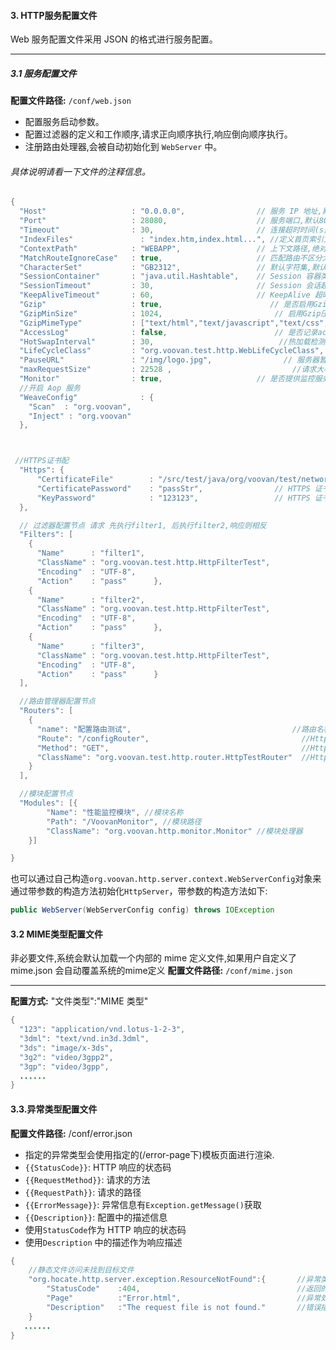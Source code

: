 #### 3. HTTP服务配置文件

Web 服务配置文件采用 JSON 的格式进行服务配置。

---------------------------

##### 3.1 服务配置文件
**配置文件路径:** `/conf/web.json`
 - 配置服务启动参数。
 - 配置过滤器的定义和工作顺序,请求正向顺序执行,响应倒向顺序执行。
 - 注册路由处理器,会被自动初始化到 `WebServer` 中。

###### 具体说明请看一下文件的注释信息。

```java
{
  "Host"                   : "0.0.0.0",                // 服务 IP 地址,默认0.0.0.0
  "Port"                   : 28080,                    // 服务端口,默认8080
  "Timeout"                : 30,                       // 连接超时时间(s),默认30秒
  "IndexFiles"               : "index.htm,index.html...", //定义首页索引文件的名称
  "ContextPath"            : "WEBAPP",                 // 上下文路径,绝对路径 "/"起始,相对路径 非"/" 起始,默认是WEBAPP
  "MatchRouteIgnoreCase"   : true,                     // 匹配路由不区分大小写,默认是 false
  "CharacterSet"           : "GB2312",                 // 默认字符集,默认 UTF-8
  "SessionContainer"       : "java.util.Hashtable",    // Session 容器类,默认java.util.Hashtable
  "SessionTimeout"         : 30,                       // Session 会话超时时间(m),默认30分钟
  "KeepAliveTimeout"       : 60,                       // KeepAlive 超时时间(s),默认60秒,如果值小于0则不启用 KeepAlive 设置 (该参数同样会被应用到 WebSocket 的连接保持上)
  "Gzip"                   : true,                        // 是否启用Gzip压缩,默认 true
  "GzipMinSize"            : 1024,                         // 启用Gzip压缩的最小响应报文, 默认 2048 byte 以上启用 gzip 压缩
  "GzipMimeType"           : ["text/html","text/javascript","text/css","application/json"],  // 启用Gzip压缩的最小响应报文, 默认 2048 byte 以上启用 gzip 压缩
  "AccessLog"              : false,                        // 是否记录access.log,默认 true
  "HotSwapInterval"        : 30,                            //热加载检测时间间隔. 默认:0秒. 0:关闭
  "LifeCycleClass"         : "org.voovan.test.http.WebLifeCycleClass", //配置在Web 服务启动时加载并运行初始化类, 该类需继承:org.voovan.http.server.WebServerInit
  "PauseURL"               : "/img/logo.jpg",                // 服务器暂停状态下所有请求都会转向这个路由
  "maxRequestSize"         : 22528 ,                           //请求大小的限制(单位:kb), 大于这个值的连接将会被放弃, -1 不限制上传文件的大小. 默认值: 1024k
  "Monitor"                : true,                     // 是否提供监控服务,默认 false
  //开启 Aop 服务
  "WeaveConfig"              : {  
    "Scan"  : "org.voovan",
    "Inject" : "org.voovan"
  },



 //HTTPS证书配
  "Https": {
      "CertificateFile"        : "/src/test/java/org/voovan/test/network/ssl/ssl_ks",  // HTTPS 证书
      "CertificatePassword"    : "passStr",                // HTTPS 证书密码
      "KeyPassword"            : "123123",                 // HTTPS 证书Key 密码
  },

  // 过滤器配置节点 请求 先执行filter1, 后执行filter2,响应则相反
  "Filters": [
    {
      "Name"      : "filter1",
      "ClassName" : "org.voovan.test.http.HttpFilterTest",
      "Encoding"  : "UTF-8",
      "Action"    : "pass"      },
    {
      "Name"      : "filter2",
      "ClassName" : "org.voovan.test.http.HttpFilterTest",
      "Encoding"  : "UTF-8",
      "Action"    : "pass"      },
    {
      "Name"      : "filter3",
      "ClassName" : "org.voovan.test.http.HttpFilterTest",
      "Encoding"  : "UTF-8",
      "Action"    : "pass"      }
  ],

  //路由管理器配置节点
  "Routers": [
    {
      "name": "配置路由测试",                                    //路由名称
      "Route": "/configRouter",                                  //Http请求路径
      "Method": "GET",                                           //Http请求方法
      "ClassName": "org.voovan.test.http.router.HttpTestRouter"  //Http 路由处理器
    }
  ],

  //模块配置节点
  "Modules": [{
        "Name": "性能监控模块", //模块名称
        "Path": "/VoovanMonitor", //模块路径
        "ClassName": "org.voovan.http.monitor.Monitor" //模块处理器
    }]

}


```
也可以通过自己构造`org.voovan.http.server.context.WebServerConfig`对象来通过带参数的构造方法初始化`HttpServer`，带参数的构造方法如下:
```java
public WebServer(WebServerConfig config) throws IOException
```

#### 3.2 MIME类型配置文件

非必要文件,系统会默认加载一个内部的 mime 定义文件,如果用户自定义了 mime.json 会自动覆盖系统的mime定义
**配置文件路径:** `/conf/mime.json`


---------------------------

**配置方式:** "文件类型":"MIME 类型"
```java
{
  "123": "application/vnd.lotus-1-2-3",
  "3dml": "text/vnd.in3d.3dml",
  "3ds": "image/x-3ds",
  "3g2": "video/3gpp2",
  "3gp": "video/3gpp",
  ......
}
```

#### 3.3.异常类型配置文件
**配置文件路径:** /conf/error.json
- 指定的异常类型会使用指定的(/error-page下)模板页面进行渲染.
 - `{{StatusCode}}`:  HTTP 响应的状态码
 - `{{RequestMethod}}`: 请求的方法
 - `{{RequestPath}}`: 请求的路径
 - `{{ErrorMessage}}`: 异常信息有`Exception.getMessage()`获取
 - `{{Description}}`: 配置中的描述信息
- 使用`StatusCode`作为 HTTP 响应的状态码
- 使用`Description` 中的描述作为响应描述
```java
{
	//静态文件访问未找到目标文件
	"org.hocate.http.server.exception.ResourceNotFound":{       //异常类
		"StatusCode"	:404,                                   //返回的错误码,默认值500
		"Page"			:"Error.html",                          //异常处理页面,默认值Error.html,默认保存目录/conf/error-page
		"Description"	:"The request file is not found."       //错误描述信息,默认值Java栈的信息
	}
   ......
}
```
